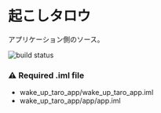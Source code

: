 # 起こしタロウ

アプリケーション側のソース。

![build status](https://circleci.com/gh/Team7-IoT/wake_up_taro_app.svg?style=shield&circle-token=285df883840cfa1463f6251bef421748ab068074)

### :warning: Required .iml file

- wake_up_taro_app/wake_up_taro_app.iml
- wake_up_taro_app/app/app.iml
